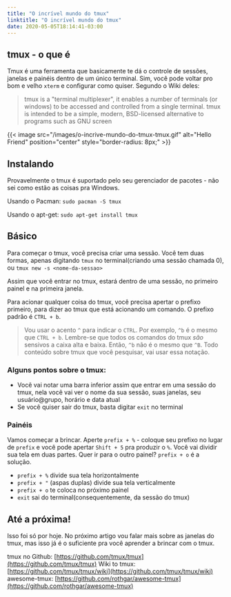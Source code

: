 ```yaml
---
title: "O incrível mundo do tmux"
linktitle: "O incrível mundo do tmux"
date: 2020-05-05T18:14:41-03:00
---
```


## tmux - o que é

Tmux é uma ferramenta que basicamente te dá o controle de sessões, janelas e painéis dentro de um único terminal. Sim, você pode voltar pro bom e velho `xterm` e configurar como quiser. Segundo o Wiki deles:

> tmux is a "terminal multiplexer", it enables a number of terminals (or windows) to be accessed and controlled from a single terminal. tmux is intended to be a simple, modern, BSD-licensed alternative to programs such as GNU screen

{{< image src="/images/o-incrive-mundo-do-tmux-tmux.gif" alt="Hello Friend" position="center" style="border-radius: 8px;" >}}

## Instalando

Provavelmente o tmux é suportado pelo seu gerenciador de pacotes - não sei como estão as coisas pra Windows.

Usando o Pacman: `sudo pacman -S tmux`

Usando o apt-get: `sudo apt-get install tmux`

## Básico

Para começar o tmux, você precisa criar uma sessão. Você tem duas formas, apenas digitando `tmux` no terminal(criando uma sessão chamada 0), ou `tmux new -s <nome-da-sessao>`

Assim que você entrar no tmux, estará dentro de uma sessão, no primeiro painel e na primeira janela.

Para acionar qualquer coisa do tmux, você precisa apertar o prefixo primeiro, para dizer ao tmux que está acionando um comando. O prefixo padrão é `CTRL + b`.

> Vou usar o acento `^` para indicar o `CTRL`. Por exemplo, `^b` é o mesmo que `CTRL + b`. Lembre-se que todos os comandos do tmux *são* sensivos a caixa alta e baixa. Então, `^b` não é o mesmo que `^B`. Todo conteúdo sobre tmux que você pesquisar, vai usar essa notação.

### Alguns pontos sobre o tmux:

- Você vai notar uma barra inferior assim que entrar em uma sessão do tmux, nela você vai ver o nome da sua sessão, suas janelas, seu usuário@grupo, horário e data atual
- Se você quiser sair do tmux, basta digitar `exit` no terminal

### Painéis

Vamos começar a brincar. Aperte `prefix + %` - coloque seu prefixo no lugar de `prefix` e você pode apertar `Shift + 5` pra produzir o `%`. 
Você vai dividir sua tela em duas partes. Quer ir para o outro painel? `prefix + o` é a solução.

- `prefix + %` divide sua tela horizontalmente
- `prefix + "` (aspas duplas) divide sua tela verticalmente
- `prefix + o` te coloca no próximo painel
- `exit` sai do terminal(consequentemente, da sessão do tmux)

## Até a próxima!

Isso foi só por hoje. No próximo artigo vou falar mais sobre as janelas do tmux, mas isso já é o suficiente pra você aprender a brincar com o tmux.

tmux no Github: [https://github.com/tmux/tmux](https://github.com/tmux/tmux)
Wiki to tmux: [https://github.com/tmux/tmux/wiki](https://github.com/tmux/tmux/wiki)
awesome-tmux: [https://github.com/rothgar/awesome-tmux](https://github.com/rothgar/awesome-tmux)
